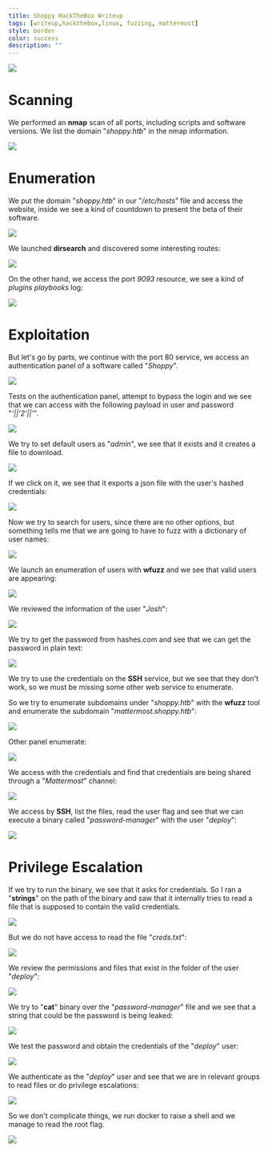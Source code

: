 ```yaml
---
title: Shoppy HackTheBox Writeup
tags: [writeup,hackthebox,linux, fuzzing, mattermost]
style: border
color: success
description: ""
---
```


[![](https://blogger.googleusercontent.com/img/b/R29vZ2xl/AVvXsEitc6mljegodOvBjmUHuHhvdjsBECBkPM4C2oDbraR_F_VSSoBmmZ8BKAwkNUlHnVOtpU-ZoxlHXRB9QAQU-klRGLFz3z6ao5T98XDqcE-2m_6I7jsPWEE4GyJIm3bCVDFTCd-9_agakqfk2PnRkfHWlBr99uLoZV2Z1n2QWKiQfRDuCZDAFa5Jhip8ig/w640-h484/Shoppy.png)](https://blogger.googleusercontent.com/img/b/R29vZ2xl/AVvXsEitc6mljegodOvBjmUHuHhvdjsBECBkPM4C2oDbraR_F_VSSoBmmZ8BKAwkNUlHnVOtpU-ZoxlHXRB9QAQU-klRGLFz3z6ao5T98XDqcE-2m_6I7jsPWEE4GyJIm3bCVDFTCd-9_agakqfk2PnRkfHWlBr99uLoZV2Z1n2QWKiQfRDuCZDAFa5Jhip8ig/s700/Shoppy.png)

  

Scanning
========

We performed an **nmap** scan of all ports, including scripts and software versions. We list the domain "_shoppy.htb_" in the nmap information.

  

[![](https://blogger.googleusercontent.com/img/a/AVvXsEhQIESs0KoqdqnUIFPmK8Pb2QbaGLMyqM8wSyv0_xBu3o1jSmantZVD22r2A0ixHaNlWumQafg_XMomtsMZE5A2Vp5RF0G-r-5AsLTpVDyr1bBIxT37g2s_i1uN3VoxcwEAqLULR3r9aSc0-umLgAK-G1kVB5lCM9uCBPGkohq8teHp1OKYFXS-3wKasQ=w640-h336)](https://blogger.googleusercontent.com/img/a/AVvXsEhQIESs0KoqdqnUIFPmK8Pb2QbaGLMyqM8wSyv0_xBu3o1jSmantZVD22r2A0ixHaNlWumQafg_XMomtsMZE5A2Vp5RF0G-r-5AsLTpVDyr1bBIxT37g2s_i1uN3VoxcwEAqLULR3r9aSc0-umLgAK-G1kVB5lCM9uCBPGkohq8teHp1OKYFXS-3wKasQ)

  

Enumeration
===========

We put the domain "_shoppy.htb_" in our "_/etc/hosts_" file and access the website, inside we see a kind of countdown to present the beta of their software.

  

[![](https://blogger.googleusercontent.com/img/a/AVvXsEjAnznwziPa4Of3774dvNVk0sbOAI7z4UZCI9nnQbSSHKeg0XrCfQKTO_-aRgEOo5HW1FSxIEh6LSu75qndc_YHn3xAv1QyeFY1Vem8o0BpGrdmSHVvuGvNeJ3Dg83YWtaKbaRYKTyVXBf9wtUq47gDx38n2OgUxnelgKg1weEGrC5M9V-TUKVgzwDGZA=w376-h401)](https://blogger.googleusercontent.com/img/a/AVvXsEjAnznwziPa4Of3774dvNVk0sbOAI7z4UZCI9nnQbSSHKeg0XrCfQKTO_-aRgEOo5HW1FSxIEh6LSu75qndc_YHn3xAv1QyeFY1Vem8o0BpGrdmSHVvuGvNeJ3Dg83YWtaKbaRYKTyVXBf9wtUq47gDx38n2OgUxnelgKg1weEGrC5M9V-TUKVgzwDGZA)

  

  

We launched **dirsearch** and discovered some interesting routes:

  

[![](https://blogger.googleusercontent.com/img/a/AVvXsEhEtrQe8u21Jv6pb4c2W-UIV1mS7PSfw1kKTvZvPjvGX_aiIYHNw7TvKaYMpqrpmEWmS_bu640d1E6H-QTj2id3O4uZTSBYWkS9e1mPezpaoJymnaOaR9rzCzbpqknxCQouhXkVO_LgQO763KzPeYS5tyfpUCOMnf4j5CeK8F9u-EPBqCUciw40HCGpsQ=w640-h476)](https://blogger.googleusercontent.com/img/a/AVvXsEhEtrQe8u21Jv6pb4c2W-UIV1mS7PSfw1kKTvZvPjvGX_aiIYHNw7TvKaYMpqrpmEWmS_bu640d1E6H-QTj2id3O4uZTSBYWkS9e1mPezpaoJymnaOaR9rzCzbpqknxCQouhXkVO_LgQO763KzPeYS5tyfpUCOMnf4j5CeK8F9u-EPBqCUciw40HCGpsQ)

  
On the other hand, we access the port _9093_ resource, we see a kind of _plugins playbooks_ log:

  

[![](https://blogger.googleusercontent.com/img/a/AVvXsEiTXj5PRj7Pid2KJuxfAnIMyNfYRQXgP1I8Op5a_W7d8I3Iu6HKEBvDzpNlHgQfbBaleiax1ufKDmDZW4_1IcHR52sLs-yLjfPsPCUrwTZt5PkeJnur3i9zPVSMtCPczXAhccCmkhl3G3ygUZVJXvWI7OODgNTHNT2btKqLDZa_6VpJ-cVfpEw68U6YGQ=w600-h640)](https://blogger.googleusercontent.com/img/a/AVvXsEiTXj5PRj7Pid2KJuxfAnIMyNfYRQXgP1I8Op5a_W7d8I3Iu6HKEBvDzpNlHgQfbBaleiax1ufKDmDZW4_1IcHR52sLs-yLjfPsPCUrwTZt5PkeJnur3i9zPVSMtCPczXAhccCmkhl3G3ygUZVJXvWI7OODgNTHNT2btKqLDZa_6VpJ-cVfpEw68U6YGQ)

  

Exploitation
============

But let's go by parts, we continue with the port 80 service, we access an authentication panel of a software called "_Shoppy_".

  

[![](https://blogger.googleusercontent.com/img/a/AVvXsEgoOE2nIS1IwLtoAyLCaH8RhIvXzAJIVLWR6b9ba-JMXKi71fy0ORIYXOjYoBpAkY6MHNjjugy7TIyWgJqAPenvkPQtFP8AjOQDcpLhfoD6kSC0zqz03GgoJJqX6rXk48CaBZtL6svq6YzzCkGRO5hz1ov0qjBHmndN9C7CkRfl4TKmssxRuNwC_PZT_Q=w605-h640)](https://blogger.googleusercontent.com/img/a/AVvXsEgoOE2nIS1IwLtoAyLCaH8RhIvXzAJIVLWR6b9ba-JMXKi71fy0ORIYXOjYoBpAkY6MHNjjugy7TIyWgJqAPenvkPQtFP8AjOQDcpLhfoD6kSC0zqz03GgoJJqX6rXk48CaBZtL6svq6YzzCkGRO5hz1ov0qjBHmndN9C7CkRfl4TKmssxRuNwC_PZT_Q)

  
Tests on the authentication panel, attempt to bypass the login and we see that we can access with the following payload in user and password "_'||'2'||'_".

  

[![](https://blogger.googleusercontent.com/img/a/AVvXsEi5_eAwvci7a2j4b3TUsneFzqJXtaIbYV4C8WiehJq5S2Ugd9bNlQ_PGFMKyOaxHtzVMLBWs_v_OfUzB2tb_si0Mspx0cdXzC9ba8g4XmAieJyqrIb7PaAv1_8z7XUu54COE3OFyFI7dPawN1c-ZHzpTPXV8_Y_uu_YP3VZdWRAHWj2V6YyoD6cOt4uEQ=w640-h497)](https://blogger.googleusercontent.com/img/a/AVvXsEi5_eAwvci7a2j4b3TUsneFzqJXtaIbYV4C8WiehJq5S2Ugd9bNlQ_PGFMKyOaxHtzVMLBWs_v_OfUzB2tb_si0Mspx0cdXzC9ba8g4XmAieJyqrIb7PaAv1_8z7XUu54COE3OFyFI7dPawN1c-ZHzpTPXV8_Y_uu_YP3VZdWRAHWj2V6YyoD6cOt4uEQ)

  

We try to set default users as "_admin_", we see that it exists and it creates a file to download.

  

[![](https://blogger.googleusercontent.com/img/a/AVvXsEhsElEpvXIBdHkUOswlZ2mJZ3Ffusj41f5w7HmoHkI1tt3BFc-cHj3HSjg5aa_CQzbY60Qo0lmEj51n1996Qo3TpBPAGEdolIBHa14hLavMensCYekx2szN95hstxC_UOF_91glvdWD4Vfu1TSJ3TJ5lZmuz7O4tTpjcQgeqvngoKR1qO_x1jh3EHXfmw=w640-h210)](https://blogger.googleusercontent.com/img/a/AVvXsEhsElEpvXIBdHkUOswlZ2mJZ3Ffusj41f5w7HmoHkI1tt3BFc-cHj3HSjg5aa_CQzbY60Qo0lmEj51n1996Qo3TpBPAGEdolIBHa14hLavMensCYekx2szN95hstxC_UOF_91glvdWD4Vfu1TSJ3TJ5lZmuz7O4tTpjcQgeqvngoKR1qO_x1jh3EHXfmw)

  
If we click on it, we see that it exports a json file with the user's hashed credentials:

  

[![](https://blogger.googleusercontent.com/img/a/AVvXsEjVi3UA5HweRn0P8E5G7dk7R3c5FFYvM6y3_ULTUmewxOpwzDcx4GzxTaXMI-QKCj0MfkY6GQZdxd_1zGNca7OMd6stlwFGhWUcVGfm066BHx9qD_-uAt-hoq7uVU6YkJpDdQOPmw5yzhpzXBJS32UIr8PLTxGzo6YqBOlqHK_Ch3tTkYLkwnbvLsdi4g=w640-h258)](https://blogger.googleusercontent.com/img/a/AVvXsEjVi3UA5HweRn0P8E5G7dk7R3c5FFYvM6y3_ULTUmewxOpwzDcx4GzxTaXMI-QKCj0MfkY6GQZdxd_1zGNca7OMd6stlwFGhWUcVGfm066BHx9qD_-uAt-hoq7uVU6YkJpDdQOPmw5yzhpzXBJS32UIr8PLTxGzo6YqBOlqHK_Ch3tTkYLkwnbvLsdi4g)

  

Now we try to search for users, since there are no other options, but something tells me that we are going to have to fuzz with a dictionary of user names:

  

[![](https://blogger.googleusercontent.com/img/a/AVvXsEiEWusGYFvGivS3GG-vOi-X9zWnv5sri9HEiwGrgyfalF7WMj3g8T-eNfS8-B4SucfgB9Fn3YSn7v9dGLPHdnmsBKRHCPiJEICItW8oy4IG5ab5-QACa1HonRuIlxioaGbdb9vBhkRuCycG72-NTZMBq85Ca8K-uRZgsgSwSaGUQh2BHp0_8LqTf5nPRw=w640-h264)](https://blogger.googleusercontent.com/img/a/AVvXsEiEWusGYFvGivS3GG-vOi-X9zWnv5sri9HEiwGrgyfalF7WMj3g8T-eNfS8-B4SucfgB9Fn3YSn7v9dGLPHdnmsBKRHCPiJEICItW8oy4IG5ab5-QACa1HonRuIlxioaGbdb9vBhkRuCycG72-NTZMBq85Ca8K-uRZgsgSwSaGUQh2BHp0_8LqTf5nPRw)

  

We launch an enumeration of users with **wfuzz** and we see that valid users are appearing:

  

[![](https://blogger.googleusercontent.com/img/a/AVvXsEgmaCqxYj_vgL5Q0IP0DY0WYlUSdxES9R6E8LzwxP9zmDZeclD7U8sumNdX6y7g3QO1e1MUoaFXFgIZVz5SjTjJ3cvTiLnadQRiuomCeOCUwHL0G9-Cp5Wi_-HRyN1S_BcJO0Di2oqRYLRbtw4QbpRDiDrOChSs45bgbcaJAF3QNVcSf_1pVzz70OFQ_A=w640-h198)](https://blogger.googleusercontent.com/img/a/AVvXsEgmaCqxYj_vgL5Q0IP0DY0WYlUSdxES9R6E8LzwxP9zmDZeclD7U8sumNdX6y7g3QO1e1MUoaFXFgIZVz5SjTjJ3cvTiLnadQRiuomCeOCUwHL0G9-Cp5Wi_-HRyN1S_BcJO0Di2oqRYLRbtw4QbpRDiDrOChSs45bgbcaJAF3QNVcSf_1pVzz70OFQ_A)

  

We reviewed the information of the user "_Josh_":

  

[![](https://blogger.googleusercontent.com/img/a/AVvXsEg3xOFEVDHRsutNA0_aX_55v8x5Adweuq-25DB8TtzrfK-lpDc6ZHQzuxatcOXq2HQIKgpRXmEPtHWeqcejUsbdxlyyE2CFYHuf0WZqCjqT9pjqauMyFBZZPQ0K9i4SXbKCqpcEOw83xElRpSnGN0S_3TCicpBLmIF6_n5FIFMZ_o4Imh72qvKlqOv40A=w640-h262)](https://blogger.googleusercontent.com/img/a/AVvXsEg3xOFEVDHRsutNA0_aX_55v8x5Adweuq-25DB8TtzrfK-lpDc6ZHQzuxatcOXq2HQIKgpRXmEPtHWeqcejUsbdxlyyE2CFYHuf0WZqCjqT9pjqauMyFBZZPQ0K9i4SXbKCqpcEOw83xElRpSnGN0S_3TCicpBLmIF6_n5FIFMZ_o4Imh72qvKlqOv40A)

  
We try to get the password from hashes.com and see that we can get the password in plain text:

  

[![](https://blogger.googleusercontent.com/img/a/AVvXsEizlsnfHf1ykndyogpJLDGndrLMV9LK0HNlMukvGyw0skUzKBO3_K6giBi6wsdOjvkHecxQFxVDyonBmjsjLw7NV0Sa4btIdfoNYrsKZoWG2PsLiinEW4rulr2Jepsa318S5qVi2IAc66lqnLQsLXEKxsJiapnV70L3OBTDdNhtyjnLNQjtL_zW6Ycmdw=w400-h301)](https://blogger.googleusercontent.com/img/a/AVvXsEizlsnfHf1ykndyogpJLDGndrLMV9LK0HNlMukvGyw0skUzKBO3_K6giBi6wsdOjvkHecxQFxVDyonBmjsjLw7NV0Sa4btIdfoNYrsKZoWG2PsLiinEW4rulr2Jepsa318S5qVi2IAc66lqnLQsLXEKxsJiapnV70L3OBTDdNhtyjnLNQjtL_zW6Ycmdw)

  
  

We try to use the credentials on the **SSH** service, but we see that they don't work, so we must be missing some other web service to enumerate.

  

So we try to enumerate subdomains under "_shoppy.htb_" with the **wfuzz** tool and enumerate the subdomain "_mattermost.shoppy.htb_":

  

[![](https://blogger.googleusercontent.com/img/a/AVvXsEi7Imz3erJfl-MmPot4CFK6tNxGAWmwTjpocBzxvFy5MGKlKtT-AOzFjD3pjx_hBdHthdPWHbkdQytME1lfMZeBK0__FY_73u7D-jeRtoLhT0UXxcaJrcDb0gX-GpX5uKqEphPfV33fZI9SLR7uL83x7wZf-VeVfyJRJt4LuOBVYA4X62KfZqznf4-kvA=w640-h430)](https://blogger.googleusercontent.com/img/a/AVvXsEi7Imz3erJfl-MmPot4CFK6tNxGAWmwTjpocBzxvFy5MGKlKtT-AOzFjD3pjx_hBdHthdPWHbkdQytME1lfMZeBK0__FY_73u7D-jeRtoLhT0UXxcaJrcDb0gX-GpX5uKqEphPfV33fZI9SLR7uL83x7wZf-VeVfyJRJt4LuOBVYA4X62KfZqznf4-kvA)

  
Other panel enumerate:

  

[![](https://blogger.googleusercontent.com/img/a/AVvXsEipbc76_m8xuaoEFe0Af9-prTrirz2iPGSGrul470ZHbJR5elODab23YcYysHLY7vH9KQi2wsc10xQSgb6jkKXYuDH89Cs5JLIUa4blPM4KloqVhXqjfpTDaDzJTBhChA2-xlPSahb1aOmOcsGC_g3itsZ4c75ymy-Ogk5TLL6TgdAWa-XLg7ZZOo9H5w=w640-h510)](https://blogger.googleusercontent.com/img/a/AVvXsEipbc76_m8xuaoEFe0Af9-prTrirz2iPGSGrul470ZHbJR5elODab23YcYysHLY7vH9KQi2wsc10xQSgb6jkKXYuDH89Cs5JLIUa4blPM4KloqVhXqjfpTDaDzJTBhChA2-xlPSahb1aOmOcsGC_g3itsZ4c75ymy-Ogk5TLL6TgdAWa-XLg7ZZOo9H5w)

  
We access with the credentials and find that credentials are being shared through a "_Mattermost_" channel:

  

[![](https://blogger.googleusercontent.com/img/a/AVvXsEiEH8H9DW_-SsqhnYEURmHaaYXH9Rew1moPw6BDa0PmoLryVGTeydKZprssatjf69ghqJqG6XgzgsblCvL2BUsOe4QaS7IaYGX-GVGMs7YZpV57-bsIP3VIpL7lW3YbDFVwR_LaOZOi4EDnhcwOhf_ngVvicWTqAVkE5UMb4f_YfwqMs1HHnEMEo8bw_w=w640-h416)](https://blogger.googleusercontent.com/img/a/AVvXsEiEH8H9DW_-SsqhnYEURmHaaYXH9Rew1moPw6BDa0PmoLryVGTeydKZprssatjf69ghqJqG6XgzgsblCvL2BUsOe4QaS7IaYGX-GVGMs7YZpV57-bsIP3VIpL7lW3YbDFVwR_LaOZOi4EDnhcwOhf_ngVvicWTqAVkE5UMb4f_YfwqMs1HHnEMEo8bw_w)

  
We access by **SSH**, list the files, read the user flag and see that we can execute a binary called "_password-manager_" with the user "_deploy_":

  

[![](https://blogger.googleusercontent.com/img/a/AVvXsEgHJCYmBTach0sEqw3F7s3oDA-Pkbd7QO5Knl423CYs25aYseBD9g_gdEhu6L8KqyKJ20QFh1-AUh_B9ot_hxW6PW4DHQoimt0KVWiobLxXbgW6pspf_DGMfbzWDBCr_3D7gU7bjm9-5EWGkNz9vY4q6H4825H7ea0TxbIS68p5WFp0Y78eU0dyNUahJw=w515-h640)](https://blogger.googleusercontent.com/img/a/AVvXsEgHJCYmBTach0sEqw3F7s3oDA-Pkbd7QO5Knl423CYs25aYseBD9g_gdEhu6L8KqyKJ20QFh1-AUh_B9ot_hxW6PW4DHQoimt0KVWiobLxXbgW6pspf_DGMfbzWDBCr_3D7gU7bjm9-5EWGkNz9vY4q6H4825H7ea0TxbIS68p5WFp0Y78eU0dyNUahJw)

  

Privilege Escalation
====================

If we try to run the binary, we see that it asks for credentials. So I ran a "**strings**" on the path of the binary and saw that it internally tries to read a file that is supposed to contain the valid credentials.

  

[![](https://blogger.googleusercontent.com/img/a/AVvXsEh414dmzo0MJQRFQyvSuerHBcfO7adEV7_nLxFF10G3ubJ5OhKtxFg78eRFc_TI6ks5KNKqayjdZgD35hB5NutfWWRJdznL-98CkSXuU_TL1Bd0NwdgIKPSE0LcVpNWbJDvYIRj8iDMILtg69BUFNhFeLNHGIYBWyPRfAG8jSKP84TXWQkZhUKnTrZL_Q=w400-h209)](https://blogger.googleusercontent.com/img/a/AVvXsEh414dmzo0MJQRFQyvSuerHBcfO7adEV7_nLxFF10G3ubJ5OhKtxFg78eRFc_TI6ks5KNKqayjdZgD35hB5NutfWWRJdznL-98CkSXuU_TL1Bd0NwdgIKPSE0LcVpNWbJDvYIRj8iDMILtg69BUFNhFeLNHGIYBWyPRfAG8jSKP84TXWQkZhUKnTrZL_Q)

  

But we do not have access to read the file "_creds.txt_":

  

[![](https://blogger.googleusercontent.com/img/a/AVvXsEjEr-eD24oZ3MfgbXUSTtmSRFLUCZTZpOGgKQVCMhQ28llpPq6KNWL1juwfN9GmL1lZrudycsg0EaMn1s_rZfjK3SOiCwGwXX2FyIzB2s_V9JvPr-sgA8Tc30u-jtEbmz6QxakYaIkrhYGSHHIYR6UuJeRf4X36v7C0uh19I8tkwPy0vGaxcE1gZV8aKQ=w400-h61)](https://blogger.googleusercontent.com/img/a/AVvXsEjEr-eD24oZ3MfgbXUSTtmSRFLUCZTZpOGgKQVCMhQ28llpPq6KNWL1juwfN9GmL1lZrudycsg0EaMn1s_rZfjK3SOiCwGwXX2FyIzB2s_V9JvPr-sgA8Tc30u-jtEbmz6QxakYaIkrhYGSHHIYR6UuJeRf4X36v7C0uh19I8tkwPy0vGaxcE1gZV8aKQ)

  
We review the permissions and files that exist in the folder of the user "_deploy_":

  

[![](https://blogger.googleusercontent.com/img/a/AVvXsEjtqLK4YOemrDUPF2r4TZJiv5jwAQxUojzyoBajpJ4Ijugym8asuTkLqp03jawme8VL6dkq76CfaLh5VExcvQONXS4co735e7LW0fYPC55hyDOsCRbHuYp_ZlobMyGQGF9dXLxn1W-S9h4C-Bky04ZozlTufaVBJyH5g6sgelV6aK9DbyFcVe0AeTbshA=w640-h269)](https://blogger.googleusercontent.com/img/a/AVvXsEjtqLK4YOemrDUPF2r4TZJiv5jwAQxUojzyoBajpJ4Ijugym8asuTkLqp03jawme8VL6dkq76CfaLh5VExcvQONXS4co735e7LW0fYPC55hyDOsCRbHuYp_ZlobMyGQGF9dXLxn1W-S9h4C-Bky04ZozlTufaVBJyH5g6sgelV6aK9DbyFcVe0AeTbshA)

  

We try to "**cat**" binary over the "_password-manager_" file and we see that a string that could be the password is being leaked:

  

[![](https://blogger.googleusercontent.com/img/a/AVvXsEgq0ZugB5D_gSIeSSlO80zIS3OUto3JPHqxeOHzixHqOF1K83WMMvvhokKj4RI6EOQJ_lHODKQqDPx1PBhUehZUY69UvKNLEjeeCr6pWTclnaIuy0QRjAdimIjG-P-SRPgNzlHTNWGaCJUv0m3pjdgnFPNrHPJbZOpMXoa-E76qUofaN61ZMm4wUZX1TA=w640-h46)](https://blogger.googleusercontent.com/img/a/AVvXsEgq0ZugB5D_gSIeSSlO80zIS3OUto3JPHqxeOHzixHqOF1K83WMMvvhokKj4RI6EOQJ_lHODKQqDPx1PBhUehZUY69UvKNLEjeeCr6pWTclnaIuy0QRjAdimIjG-P-SRPgNzlHTNWGaCJUv0m3pjdgnFPNrHPJbZOpMXoa-E76qUofaN61ZMm4wUZX1TA)

  
We test the password and obtain the credentials of the "_deploy_" user:

  

[![](https://blogger.googleusercontent.com/img/a/AVvXsEjFE-blKd7-fiYA3pp5vFL37vVtSnJR-M6WdQtvLvU8M4_ObKF2qKKrfTMpDARe205B7mxCLp0H8rq5Td2p07ePIBxkJI0WQiYSDBma9pfCKNRW2aNGf40Heh2u0qsWLeVj8sHgvBDhG7Bzo1TWHxLibxI9A-oPs0mhsi--knk-YmIXz81HRzhCFoI2tQ=w400-h138)](https://blogger.googleusercontent.com/img/a/AVvXsEjFE-blKd7-fiYA3pp5vFL37vVtSnJR-M6WdQtvLvU8M4_ObKF2qKKrfTMpDARe205B7mxCLp0H8rq5Td2p07ePIBxkJI0WQiYSDBma9pfCKNRW2aNGf40Heh2u0qsWLeVj8sHgvBDhG7Bzo1TWHxLibxI9A-oPs0mhsi--knk-YmIXz81HRzhCFoI2tQ)

  
  
We authenticate as the "_deploy_" user and see that we are in relevant groups to read files or do privilege escalations:

  

[![](https://blogger.googleusercontent.com/img/a/AVvXsEiCr0fLc-a96iXPNpb-BOvaCASFyiM-QlMoAVDyiO1qoU4TmT51QCzNSuClKAUI4Lv5tzvctt7OFmJpm0DNm-rsAgSTCofHKRc-aRQgmDAVu7RYgKcKS1PRzBB2HsdwnnF3YzOQO6xunAtGTbgI4688uLq27qUIGjc2AojfQU5OzDYinADcpZQ0dKteVQ=w640-h346)](https://blogger.googleusercontent.com/img/a/AVvXsEiCr0fLc-a96iXPNpb-BOvaCASFyiM-QlMoAVDyiO1qoU4TmT51QCzNSuClKAUI4Lv5tzvctt7OFmJpm0DNm-rsAgSTCofHKRc-aRQgmDAVu7RYgKcKS1PRzBB2HsdwnnF3YzOQO6xunAtGTbgI4688uLq27qUIGjc2AojfQU5OzDYinADcpZQ0dKteVQ)

  

So we don't complicate things, we run docker to raise a shell and we manage to read the root flag.

  

[![](https://blogger.googleusercontent.com/img/a/AVvXsEhKQ5cjJd4Ra_yDF_maGd6vjRwdH4_6YupFBHKpfEwn3ooOlajxKiiJ4cumoApKzjBz7b3UbUYD_OsRPdBq9VkYEyZQE3jxd8zk0-02VWTarQ4HKdaC1_9j_sYx9iF077FsibxMmKO-v1BmI2dAeruNu_pXtvmHac9D_Rooz776-kjyE1L5Mx9nTzSmKQ=w640-h120)](https://blogger.googleusercontent.com/img/a/AVvXsEhKQ5cjJd4Ra_yDF_maGd6vjRwdH4_6YupFBHKpfEwn3ooOlajxKiiJ4cumoApKzjBz7b3UbUYD_OsRPdBq9VkYEyZQE3jxd8zk0-02VWTarQ4HKdaC1_9j_sYx9iF077FsibxMmKO-v1BmI2dAeruNu_pXtvmHac9D_Rooz776-kjyE1L5Mx9nTzSmKQ)